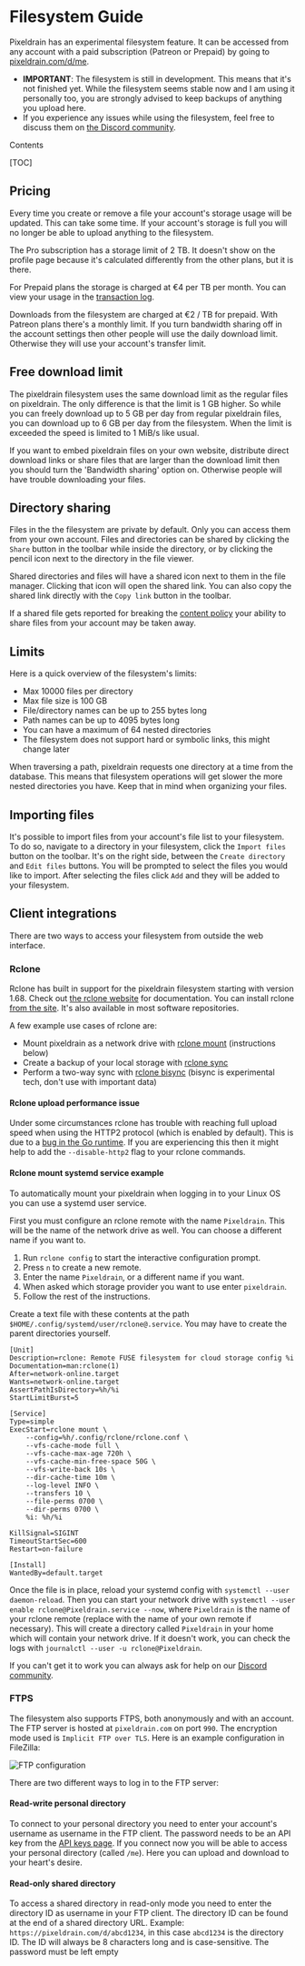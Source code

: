 # Filesystem Guide

Pixeldrain has an experimental filesystem feature. It can be accessed from any
account with a paid subscription (Patreon or Prepaid) by going to
[pixeldrain.com/d/me](/d/me).

 * **IMPORTANT**: The filesystem is still in development. This means that it's
   not finished yet. While the filesystem seems stable now and I am using it
   personally too, you are strongly advised to keep backups of anything you
   upload here.
 * If you experience any issues while using the filesystem, feel free to discuss
   them on [the Discord community](https://discord.gg/TWKGvYAFvX).

Contents

[TOC]

## Pricing

Every time you create or remove a file your account's storage usage will be
updated. This can take some time. If your account's storage is full you will no
longer be able to upload anything to the filesystem.

The Pro subscription has a storage limit of 2 TB. It doesn't show on the profile
page because it's calculated differently from the other plans, but it is there.

For Prepaid plans the storage is charged at €4 per TB per month. You can view
your usage in the [transaction log](/user/prepaid/transactions).

Downloads from the filesystem are charged at €2 / TB for prepaid. With Patreon
plans there's a monthly limit. If you turn bandwidth sharing off in the account
settings then other people will use the daily download limit. Otherwise they
will use your account's transfer limit.

## Free download limit

The pixeldrain filesystem uses the same download limit as the regular files on
pixeldrain. The only difference is that the limit is 1 GB higher. So while you
can freely download up to 5 GB per day from regular pixeldrain files, you can
download up to 6 GB per day from the filesystem. When the limit is exceeded the
speed is limited to 1 MiB/s like usual.

If you want to embed pixeldrain files on your own website, distribute direct
download links or share files that are larger than the download limit then you
should turn the 'Bandwidth sharing' option on. Otherwise people will have
trouble downloading your files.

## Directory sharing

Files in the the filesystem are private by default. Only you can access them
from your own account. Files and directories can be shared by clicking the
`Share` button in the toolbar while inside the directory, or by clicking the
pencil icon next to the directory in the file viewer.

Shared directories and files will have a shared icon next to them in the file
manager. Clicking that icon will open the shared link. You can also copy the
shared link directly with the `Copy link` button in the toolbar.

If a shared file gets reported for breaking the [content policy](/abuse) your
ability to share files from your account may be taken away.

## Limits

Here is a quick overview of the filesystem's limits:

 * Max 10000 files per directory
 * Max file size is 100 GB
 * File/directory names can be up to 255 bytes long
 * Path names can be up to 4095 bytes long
 * You can have a maximum of 64 nested directories
 * The filesystem does not support hard or symbolic links, this might change
   later

When traversing a path, pixeldrain requests one directory at a time from the
database. This means that filesystem operations will get slower the more nested
directories you have. Keep that in mind when organizing your files.

## Importing files

It's possible to import files from your account's file list to your filesystem.
To do so, navigate to a directory in your filesystem, click the `Import files`
button on the toolbar. It's on the right side, between the `Create directory`
and `Edit files` buttons. You will be prompted to select the files you would
like to import. After selecting the files click `Add` and they will be added to
your filesystem.

## Client integrations

There are two ways to access your filesystem from outside the web interface.

### Rclone

Rclone has built in support for the pixeldrain filesystem starting with version
1.68. Check out [the rclone website](https://rclone.org/pixeldrain/) for
documentation. You can install rclone [from the
site](https://rclone.org/downloads/). It's also available in most software
repositories.

A few example use cases of rclone are:

 * Mount pixeldrain as a network drive with [rclone
   mount](https://rclone.org/commands/rclone_mount/) (instructions below)
 * Create a backup of your local storage with [rclone
   sync](https://rclone.org/commands/rclone_sync/)
 * Perform a two-way sync with [rclone
   bisync](https://rclone.org/commands/rclone_bisync/) (bisync is experimental
   tech, don't use with important data)

#### Rclone upload performance issue

Under some circumstances rclone has trouble with reaching full upload speed when
using the HTTP2 protocol (which is enabled by default). This is due to a [bug in
the Go runtime](https://github.com/golang/go/issues/37373). If you are
experiencing this then it might help to add the `--disable-http2` flag to your
rclone commands.

#### Rclone mount systemd service example

To automatically mount your pixeldrain when logging in to your Linux OS you can
use a systemd user service.

First you must configure an rclone remote with the name `Pixeldrain`. This will
be the name of the network drive as well. You can choose a different name if you
want to.

 1. Run `rclone config` to start the interactive configuration prompt.
 2. Press `n` to create a new remote.
 3. Enter the name `Pixeldrain`, or a different name if you want.
 4. When asked which storage provider you want to use enter `pixeldrain`.
 5. Follow the rest of the instructions.

Create a text file with these contents at the path
`$HOME/.config/systemd/user/rclone@.service`. You may have to create the parent
directories yourself.

```
[Unit]
Description=rclone: Remote FUSE filesystem for cloud storage config %i
Documentation=man:rclone(1)
After=network-online.target
Wants=network-online.target
AssertPathIsDirectory=%h/%i
StartLimitBurst=5

[Service]
Type=simple
ExecStart=rclone mount \
    --config=%h/.config/rclone/rclone.conf \
    --vfs-cache-mode full \
    --vfs-cache-max-age 720h \
    --vfs-cache-min-free-space 50G \
    --vfs-write-back 10s \
    --dir-cache-time 10m \
    --log-level INFO \
    --transfers 10 \
    --file-perms 0700 \
    --dir-perms 0700 \
    %i: %h/%i

KillSignal=SIGINT
TimeoutStartSec=600
Restart=on-failure

[Install]
WantedBy=default.target
```

Once the file is in place, reload your systemd config with `systemctl --user
daemon-reload`. Then you can start your network drive with `systemctl --user
enable rclone@Pixeldrain.service --now`, where `Pixeldrain` is the name of your
rclone remote (replace with the name of your own remote if necessary). This will
create a directory called `Pixeldrain` in your home which will contain your
network drive. If it doesn't work, you can check the logs with `journalctl
--user -u rclone@Pixeldrain`.

If you can't get it to work you can always ask for help on our [Discord
community](https://discord.gg/TWKGvYAFvX).

### FTPS

The filesystem also supports FTPS, both anonymously and with an account. The FTP
server is hosted at `pixeldrain.com` on port `990`. The encryption mode used is
`Implicit FTP over TLS`. Here is an example configuration in FileZilla:

![FTP configuration](/res/img/misc/ftp_login.webp)

There are two different ways to log in to the FTP server:

#### Read-write personal directory

To connect to your personal directory you need to enter your account's username
as username in the FTP client. The password needs to be an API key from the [API
keys page](/user/api_keys). If you connect now you will be able to access your
personal directory (called `/me`). Here you can upload and download to your
heart's desire.

#### Read-only shared directory

To access a shared directory in read-only mode you need to enter the directory
ID as username in your FTP client. The directory ID can be found at the end of a
shared directory URL. Example: `https://pixeldrain.com/d/abcd1234`, in this case
`abcd1234` is the directory ID. The ID will always be 8 characters long and is
case-sensitive. The password must be left empty
